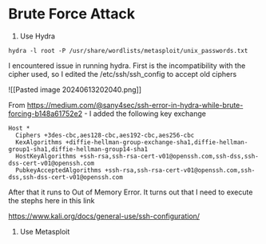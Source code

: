 
# Brute Force Attack


1. Use Hydra

```
hydra -l root -P /usr/share/wordlists/metasploit/unix_passwords.txt

```

I encountered issue in running hydra. First is the incompatibility with the cipher used, so I edited the /etc/ssh/ssh_config to accept old ciphers


![[Pasted image 20240613202040.png]]

From https://medium.com/@sany4sec/ssh-error-in-hydra-while-brute-forcing-b148a61752e2 - I added the following key exchange

```
Host *  
  Ciphers +3des-cbc,aes128-cbc,aes192-cbc,aes256-cbc  
  KexAlgorithms +diffie-hellman-group-exchange-sha1,diffie-hellman-group1-sha1,diffie-hellman-group14-sha1  
  HostKeyAlgorithms +ssh-rsa,ssh-rsa-cert-v01@openssh.com,ssh-dss,ssh-dss-cert-v01@openssh.com  
  PubkeyAcceptedAlgorithms +ssh-rsa,ssh-rsa-cert-v01@openssh.com,ssh-dss,ssh-dss-cert-v01@openssh.com
```

After that it runs to Out of Memory Error. It turns out that I need to execute the stephs here in this link

https://www.kali.org/docs/general-use/ssh-configuration/


1. Use Metasploit
